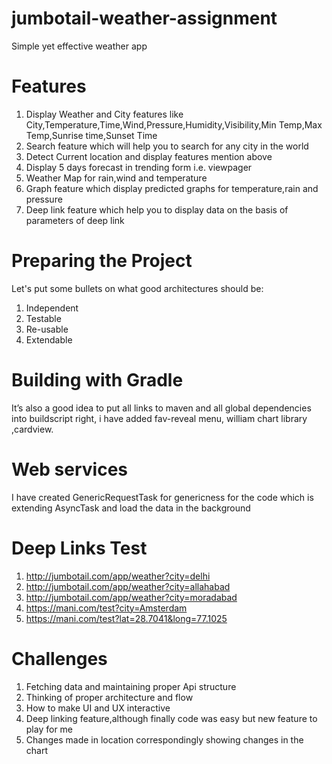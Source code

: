 # jumbotail-weather-assignment
Simple yet effective weather app

# Features
1. Display Weather and City features like City,Temperature,Time,Wind,Pressure,Humidity,Visibility,Min Temp,Max Temp,Sunrise      time,Sunset Time
2. Search feature which will help you to search for any city in the world
3. Detect Current location and display features mention above
4. Display 5 days forecast in trending form i.e. viewpager
5. Weather Map for rain,wind and temperature
6. Graph feature which display predicted graphs for temperature,rain and pressure
7. Deep link feature which help you to display data on the basis of parameters of deep link

# Preparing the Project
Let's put some bullets on what good architectures should be:

1. Independent
2. Testable
3. Re-usable
4. Extendable

# Building with Gradle
It’s also a good idea to put all links to maven and all global dependencies into buildscript right, i have added fav-reveal menu, william chart library ,cardview.

# Web services
I have created GenericRequestTask for genericness for the code which is extending AsyncTask and load the data in the background

# Deep Links Test

1. http://jumbotail.com/app/weather?city=delhi
2. http://jumbotail.com/app/weather?city=allahabad
3. http://jumbotail.com/app/weather?city=moradabad
4. https://mani.com/test?city=Amsterdam
5. https://mani.com/test?lat=28.7041&long=77.1025

# Challenges

1. Fetching data and maintaining proper Api structure
2. Thinking of proper architecture and flow
3. How to make UI and UX interactive
4. Deep linking feature,although finally code was easy but new feature to play for me
5. Changes made in location correspondingly showing changes in the chart 
